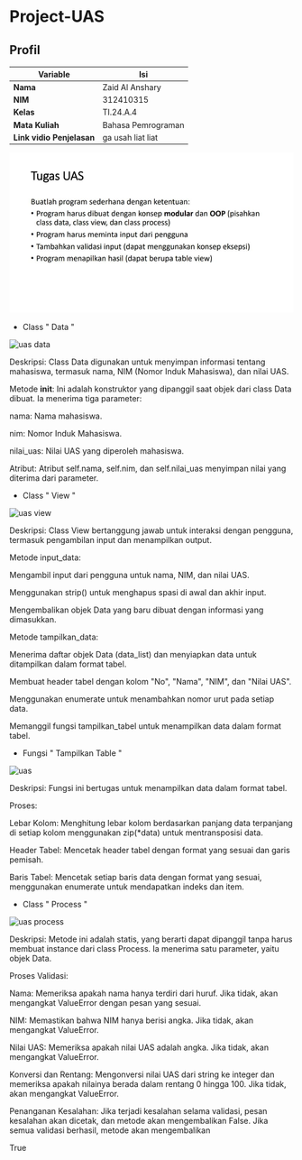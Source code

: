 # Project-UAS

## Profil
| Variable | Isi |
| -------- | --- |
| **Nama** | Zaid Al Anshary |
| **NIM** | 312410315 |
| **Kelas** | TI.24.A.4 |
| **Mata Kuliah** | Bahasa Pemrograman |
| **Link vidio Penjelasan** | ga usah liat liat |


![gambar](https://github.com/Abcdeflahhh/UASPEMRO/blob/71de6bd92acac08a813c4d8179a0606b5037b7cd/Image/tugas.jpg)

- Class " Data " 
 
![uas data](https://github.com/user-attachments/assets/39fcce41-8111-4e0e-88f8-67bce48451b1)

Deskripsi: Class Data digunakan untuk menyimpan informasi tentang mahasiswa, termasuk nama, NIM (Nomor Induk Mahasiswa), dan nilai UAS.

Metode __init__: Ini adalah konstruktor yang dipanggil saat objek dari class Data dibuat. Ia menerima tiga parameter:

nama: Nama mahasiswa.

nim: Nomor Induk Mahasiswa.

nilai_uas: Nilai UAS yang diperoleh mahasiswa.

Atribut: Atribut self.nama, self.nim, dan self.nilai_uas menyimpan nilai yang diterima dari parameter.

- Class " View " 

![uas view](https://github.com/user-attachments/assets/12283e86-bebb-4c53-90ec-b2e6bf088759)

Deskripsi: Class View bertanggung jawab untuk interaksi dengan pengguna, termasuk pengambilan input dan menampilkan output.

Metode input_data:

Mengambil input dari pengguna untuk nama, NIM, dan nilai UAS.

Menggunakan strip() untuk menghapus spasi di awal dan akhir input.

Mengembalikan objek Data yang baru dibuat dengan informasi yang dimasukkan.

Metode tampilkan_data:

Menerima daftar objek Data (data_list) dan menyiapkan data untuk ditampilkan dalam format tabel.

Membuat header tabel dengan kolom "No", "Nama", "NIM", dan "Nilai UAS".

Menggunakan enumerate untuk menambahkan nomor urut pada setiap data.

Memanggil fungsi tampilkan_tabel untuk menampilkan data dalam format tabel.

- Fungsi " Tampilkan Table "

![uas](https://github.com/user-attachments/assets/fe1341f5-cc36-4179-b6d6-71b6d90467c0)

Deskripsi: Fungsi ini bertugas untuk menampilkan data dalam format tabel.

Proses:

Lebar Kolom: Menghitung lebar kolom berdasarkan panjang data terpanjang di setiap kolom menggunakan zip(*data) untuk mentransposisi data.

Header Tabel: Mencetak header tabel dengan format yang sesuai dan garis pemisah.

Baris Tabel: Mencetak setiap baris data dengan format yang sesuai, menggunakan enumerate untuk mendapatkan indeks dan item.

- Class " Process "

![uas process](https://github.com/user-attachments/assets/2acb1f56-ac26-4f71-8a83-0efb39c42d50)

Deskripsi: Metode ini adalah statis, yang berarti dapat dipanggil tanpa harus membuat instance dari class Process. Ia menerima satu parameter, yaitu objek Data.

Proses Validasi:

Nama: Memeriksa apakah nama hanya terdiri dari huruf. Jika tidak, akan mengangkat ValueError dengan pesan yang sesuai.

NIM: Memastikan bahwa NIM hanya berisi angka. Jika tidak, akan mengangkat ValueError.

Nilai UAS: Memeriksa apakah nilai UAS adalah angka. Jika tidak, akan mengangkat ValueError.

Konversi dan Rentang: Mengonversi nilai UAS dari string ke integer dan memeriksa apakah nilainya berada dalam rentang 0 hingga 100. Jika tidak, akan mengangkat ValueError.

Penanganan Kesalahan: Jika terjadi kesalahan selama validasi, pesan kesalahan akan dicetak, dan metode akan mengembalikan False. Jika semua validasi berhasil, metode akan mengembalikan 

True
